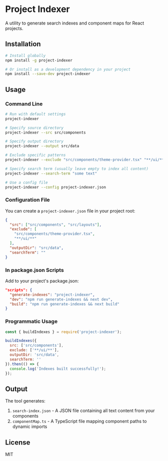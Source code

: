 # Project Indexer

A utility to generate search indexes and component maps for React projects.

## Installation

```bash
# Install globally
npm install -g project-indexer

# Or install as a development dependency in your project
npm install --save-dev project-indexer
```

## Usage

### Command Line

```bash
# Run with default settings
project-indexer

# Specify source directory
project-indexer --src src/components

# Specify output directory
project-indexer --output src/data

# Exclude specific patterns
project-indexer --exclude "src/components/theme-provider.tsx" "**/ui/**"

# Specify search term (usually leave empty to index all content)
project-indexer --search-term "some text"

# Use a config file
project-indexer --config project-indexer.json
```

### Configuration File

You can create a `project-indexer.json` file in your project root:

```json
{
  "src": ["src/components", "src/layouts"],
  "exclude": [
    "src/components/theme-provider.tsx",
    "**/ui/**"
  ],
  "outputDir": "src/data",
  "searchTerm": ""
}
```

### In package.json Scripts

Add to your project's package.json:

```json
"scripts": {
  "generate-indexes": "project-indexer",
  "dev": "npm run generate-indexes && next dev",
  "build": "npm run generate-indexes && next build"
}
```

### Programmatic Usage

```javascript
const { buildIndexes } = require('project-indexer');

buildIndexes({
  src: ['src/components'],
  exclude: ['**/ui/**'],
  outputDir: 'src/data',
  searchTerm: ''
}).then(() => {
  console.log('Indexes built successfully!');
});
```

## Output

The tool generates:

1. `search-index.json` - A JSON file containing all text content from your components
2. `componentMap.ts` - A TypeScript file mapping component paths to dynamic imports

## License

MIT